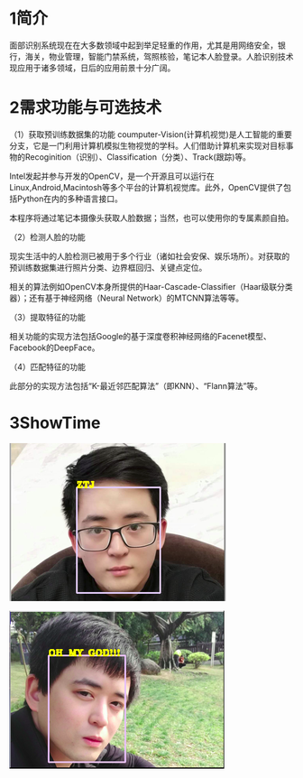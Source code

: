 # 1简介

面部识别系统现在在大多数领域中起到举足轻重的作用，尤其是用网络安全，银行，海关，物业管理，智能门禁系统，驾照核验，笔记本人脸登录。人脸识别技术现应用于诸多领域，日后的应用前景十分广阔。

# 2需求功能与可选技术

（1）获取预训练数据集的功能
coumputer-Vision(计算机视觉)是人工智能的重要分支，它是一门利用计算机模拟生物视觉的学科。人们借助计算机来实现对目标事物的Recoginition（识别）、Classification（分类）、Track(跟踪)等。

Intel发起并参与开发的OpenCV，是一个开源且可以运行在Linux,Android,Macintosh等多个平台的计算机视觉库。此外，OpenCV提供了包括Python在内的多种语言接口。

本程序将通过笔记本摄像头获取人脸数据；当然，也可以使用你的专属素颜自拍。

（2）检测人脸的功能

现实生活中的人脸检测已被用于多个行业（诸如社会安保、娱乐场所）。对获取的预训练数据集进行照片分类、边界框回归、关键点定位。

相关的算法例如OpenCV本身所提供的Haar-Cascade-Classifier（Haar级联分类器）；还有基于神经网络（Neural Network）的MTCNN算法等等。

（3）提取特征的功能

相关功能的实现方法包括Google的基于深度卷积神经网络的Facenet模型、Facebook的DeepFace。

（4）匹配特征的功能

此部分的实现方法包括“K-最近邻匹配算法”（即KNN）、“Flann算法”等。

# 3ShowTime
![](./ShowTime/runTimeFigure01.png)

![](./ShowTime/runTimeFigure02.png)
